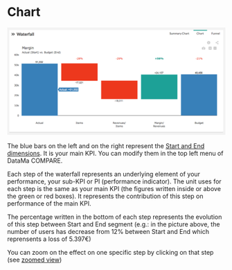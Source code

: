 # Chart

![chart](images/waterfall.png)

The blue bars on the left and on the right represent the [Start and End dimensions](general/menu/definitions.md). It is your main KPI. You can modify them in the top left menu of DataMa COMPARE.

Each step of the waterfall represents an underlying element of your performance, your sub-KPI or PI (performance indicator). The unit uses for each step is the same as your main KPI (the figures written inside or above the green or red boxes). It represents the contribution of this step on performance of the main KPI.

The percentage written in the bottom of each step represents the evolution of this step between Start and End segment (e.g.: in the picture above, the number of users has decrease from 12% between Start and End which reprensents a loss of 5.397€)

You can zoom on the effect on one specific step by clicking on that step (see [zoomed view](compare/web_application/dashboard/zoomed_view.md))
